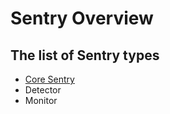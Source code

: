 # Sentry Overview


## The list of Sentry types

- [Core Sentry](/docs/Sentry/CoreSentry.md)
- Detector
- Monitor
